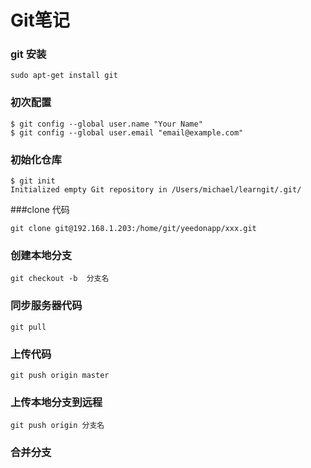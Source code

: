 # **Git笔记**
### git 安装
   
```
sudo apt-get install git
```

### 初次配置
   
```
$ git config --global user.name "Your Name"
$ git config --global user.email "email@example.com"
```

### 初始化仓库
```
$ git init
Initialized empty Git repository in /Users/michael/learngit/.git/
```

###clone 代码
```
git clone git@192.168.1.203:/home/git/yeedonapp/xxx.git
```

### 创建本地分支
```
git checkout -b  分支名
```

### 同步服务器代码
```
git pull
```
### 上传代码
```
git push origin master
```
### 上传本地分支到远程
```
git push origin 分支名
```
### 合并分支
